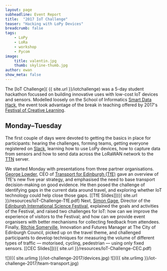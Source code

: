 ```yaml
---
layout: page
subheadline: Event Report
title:  "2017 IoT Challenge"
teaser: "Hacking with LoPy Devices"
breadcrumb: false
tags:
    - LoPy
    - LoRa
    - workshop
    - Pycom
image:
    title: valentin.jpg
    thumb: skyline-thumb.jpg
author: ewan
show_meta: false
---
```

The [IoT Challenge]( {{ site.url }}/iotchallenge) was a 5-day student hackathon focussed on building innovative uses with low-cost IoT devices and sensors. Modelled loosely on the School of Informatics [Smart Data Hack](http://smartdatahack.org), the event took advantage of the break in teaching offered by 2017's [Festival of Creative Learning](http://www.festivalofcreativelearning.ed.ac.uk). 

## Monday&ndash;Tuesday

The first couple of days were devoted to getting the basics in place for participants: hearing the challenges, forming teams, getting everyone registered on [Slack](https://slack.com), learning how to use LoPy devices, how to capture data from sensors and how to send data across the LoRaWAN network to the [TTN](https://www.thethingsnetwork.org) server. 

We started Monday with presentations from three partner organisations. [George Lowder](https://www.linkedin.com/in/george-lowder-mbe-6b343919/), CEO of [Transport for Edinburgh (TfE)](http://transportforedinburgh.com) gave an overview of TfE's new five year strategy, and emphasised the need to base transport decision-making on good evidence. He then posed the challenge of identifying gaps in the current data around travel, and exploring whether IoT technology could help close those gaps. [[TfE Slides]]({{ site.url }}/resources/IoT-Challenge-TfE.pdf) Next, [Simon Gage](http://www.chem.ed.ac.uk/about-us/tercentenary/tercentenary-events/tercentenary-graduation-ceremony/dr-simon-gage), Director of the [Edinburgh International Science Festival](http://www.sciencefestival.co.uk/), explained the goals and activities of the Festival, and raised two challenges for IoT: how can we improve the experience of visitors to the Festival; and how can we provide event organisers with better mechanisms for collecting feedback from attendees. Finally, [Ritchie Somerville](https://www.linkedin.com/in/ritchie-somerville-a1607910/), Innovation and Futures Manager at The City of Edinburgh Council, picked up on the travel theme, and challenged participants to develop techniques for measuring the volume of different types of traffic &mdash; motorised, cycling, pedestrian &mdash; using only fixed sensors. [[CEC Slides]]({{ site.url }}/resources/IoT-Challenge-CEC.pdf)

![]({{ site.urlimg }}/iot-challenge-2017/devices.jpg)
![]({{ site.urlimg }}/iot-challenge-2017/team-transport.jpg)


